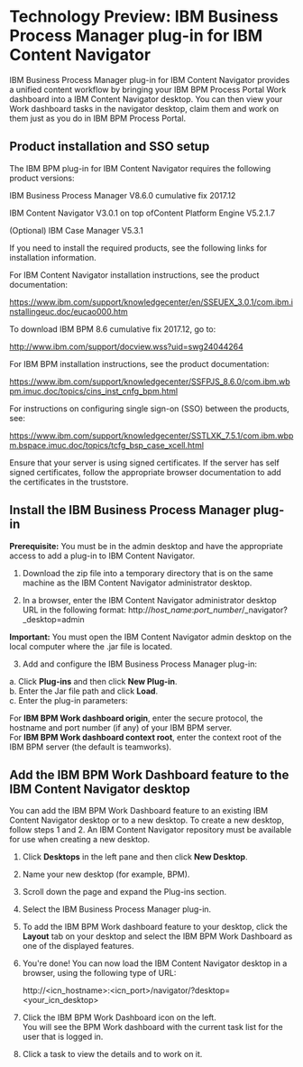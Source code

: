 

# Technology Preview: IBM Business Process Manager plug-in for IBM Content Navigator

IBM Business Process Manager plug-in for IBM Content Navigator provides a unified content workflow by bringing your IBM BPM Process Portal Work dashboard into a IBM Content Navigator desktop. You can then view your Work dashboard tasks in the navigator desktop, claim them and work on them just as you do in IBM BPM Process Portal.

## Product installation and SSO setup

The IBM BPM plug-in for IBM Content Navigator requires the following product versions:

IBM Business Process Manager V8.6.0 cumulative fix 2017.12

IBM Content Navigator V3.0.1 on top ofContent Platform Engine V5.2.1.7

(Optional) IBM Case Manager V5.3.1

If you need to install the required products, see the following links for installation information.

For IBM Content Navigator installation instructions, see the product documentation: 

https://www.ibm.com/support/knowledgecenter/en/SSEUEX_3.0.1/com.ibm.installingeuc.doc/eucao000.htm

To download IBM BPM 8.6 cumulative fix 2017.12, go to:

http://www.ibm.com/support/docview.wss?uid=swg24044264

For IBM BPM installation instructions, see the product documentation:  

https://www.ibm.com/support/knowledgecenter/SSFPJS_8.6.0/com.ibm.wbpm.imuc.doc/topics/cins_inst_cnfg_bpm.html

For instructions on configuring  single sign-on (SSO) between the products, see: 

https://www.ibm.com/support/knowledgecenter/SSTLXK_7.5.1/com.ibm.wbpm.bspace.imuc.doc/topics/tcfg_bsp_case_xcell.html

Ensure that your server is using signed certificates. If the server has self signed certificates, follow the appropriate browser documentation to add the certificates in the truststore.

## Install the IBM Business Process Manager plug-in

**Prerequisite:** You must be in the admin desktop and have the appropriate access to add a plug-in to IBM Content Navigator.

1. Download the zip file into a temporary directory that is on the same machine as the IBM Content Navigator administrator desktop.

2. In a browser, enter the IBM Content Navigator administrator desktop URL in the following format:
   http://_host\_name_:_port\_number_/_navigator?_desktop=admin

**Important:**  You must open the IBM Content Navigator admin desktop on the local computer where the .jar file is located.

3. Add and configure the IBM Business Process Manager plug-in:

a. Click **Plug-ins** and then click **New Plug-in**.  
b. Enter the Jar file path and click **Load**.  
c. Enter the plug-in parameters:  

For **IBM BPM Work dashboard origin**, enter the secure protocol, the hostname and port number (if any) of your IBM BPM server.  
For **IBM BPM Work dashboard context root**, enter the context root of the IBM BPM server (the default is teamworks).

## Add the IBM BPM Work Dashboard feature to the IBM Content Navigator desktop

You can add the IBM BPM Work Dashboard feature to an existing IBM Content Navigator desktop or to a new desktop.  To create a new desktop, follow steps 1 and 2.  An IBM Content Navigator repository must be available for use when creating a new desktop.

1. Click **Desktops** in the left pane and then click **New Desktop**.
2. Name your new desktop (for example, BPM).
3. Scroll down the page and expand the Plug-ins section.
4. Select the IBM Business Process Manager plug-in.
5. To add the IBM BPM Work dashboard feature to your desktop, click the **Layout** tab on your desktop and select the IBM BPM Work Dashboard as one of the displayed features.
6. You&#39;re done! You can now load the IBM Content Navigator desktop in a browser, using the following type of URL:

    http://<icn_hostname>:<icn_port>/navigator/?desktop=<your_icn_desktop>
	
7. Click the IBM BPM Work Dashboard icon on the left.  
   You will see the BPM Work dashboard with the current task list for the user that is logged in.
8. Click a task to view the details and to work on it.




